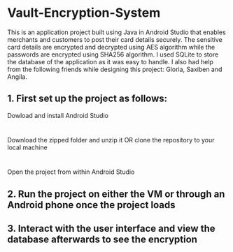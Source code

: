 # Vault-Encryption-System
This is an application project built using Java in Android Studio that enables merchants and customers to post their card details securely. 
The sensitive card details are encrypted and decrypted using AES algorithm while the passwords are encrypted using SHA256 algorithm. 
I used SQLite to store the database of the application as it was easy to handle. I also had help from the following friends while designing 
this project: Gloria, Saxiben and Angila.

## 1. First set up the project as follows:
Dowload and install Android Studio
#
Download the zipped folder and unzip it OR clone the repository to your local machine
#
Open the project from within Android Studio

## 2. Run the project on either the VM or through an Android phone once the project loads

## 3. Interact with the user interface and view the database afterwards to see the encryption
